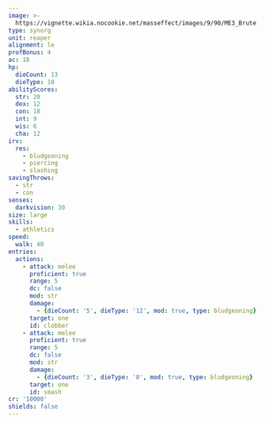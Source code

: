 ```yaml
---
image: >-
  https://vignette.wikia.nocookie.net/masseffect/images/9/90/ME3_Brute.png/revision/latest/scale-to-width-down/700?cb=20120320023753
type: synorg
unit: reaper
alignment: le
profBonus: 4
ac: 18
hp:
  dieCount: 13
  dieType: 10
abilityScores:
  str: 20
  dex: 12
  con: 18
  int: 9
  wis: 6
  cha: 12
irv:
  res:
    - bludgeoning
    - piercing
    - slashing
savingThrows:
  - str
  - con
senses:
  darkvision: 30
size: large
skills:
  - athletics
speed:
  walk: 40
entries:
  actions:
    - attack: melee
      proficient: true
      range: 5
      dc: false
      mod: str
      damage:
        - {dieCount: '5', dieType: '12', mod: true, type: bludgeoning}
      target: one
      id: clobber
    - attack: melee
      proficient: true
      range: 5
      dc: false
      mod: str
      damage:
        - {dieCount: '3', dieType: '8', mod: true, type: bludgeoning}
      target: one
      id: smash
cr: '10000'
shields: false
---
```

